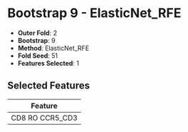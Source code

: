 # Bootstrap 9 - ElasticNet_RFE

- **Outer Fold**: 2
- **Bootstrap**: 9
- **Method**: ElasticNet_RFE
- **Fold Seed**: 51
- **Features Selected**: 1

## Selected Features

| Feature |
|---------|
| CD8 RO CCR5_CD3 |
